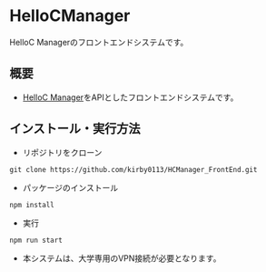 # HelloCManager
HelloC Managerのフロントエンドシステムです。

## 概要
- [HelloC Manager](https://github.com/HIT-matsumotolab/HelloC_API)をAPIとしたフロントエンドシステムです。

## インストール・実行方法

- リポジトリをクローン
```
git clone https://github.com/kirby0113/HCManager_FrontEnd.git
```

- パッケージのインストール
```
npm install
```

- 実行
```
npm run start
```

- 本システムは、大学専用のVPN接続が必要となります。

